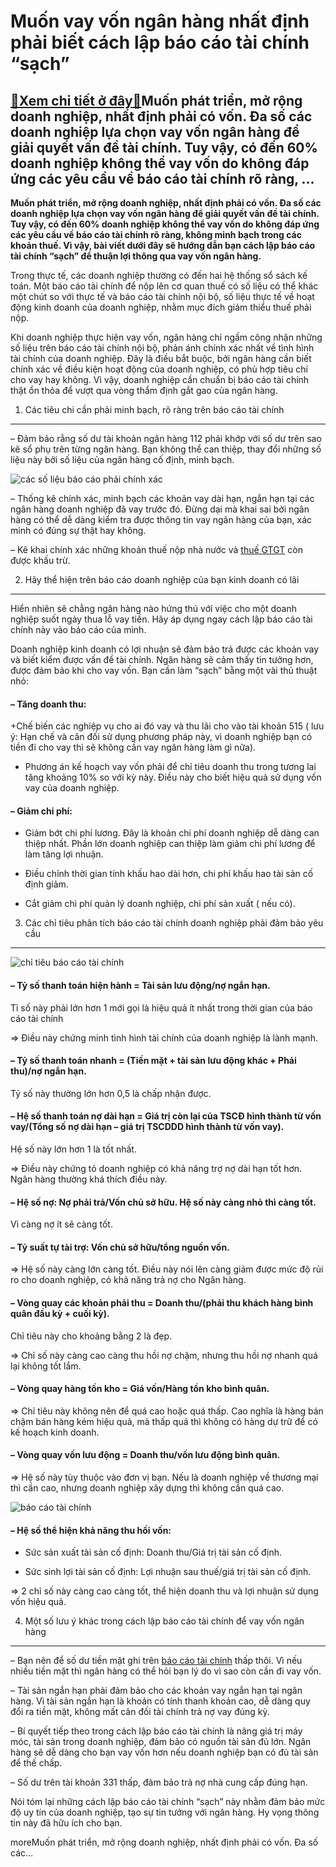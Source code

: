Muốn vay vốn ngân hàng nhất định phải biết cách lập báo cáo tài chính “sạch”
============================================================================

[:gift:Xem chi tiết ở đây:gift:](https://hddtvn.com/muon-vay-von-ngan-hang-nhat-dinh-phai-biet-cach-lap-bao-cao-tai-chinh-sach/)Muốn phát triển, mở rộng doanh nghiệp, nhất định phải có vốn. Đa số các doanh nghiệp lựa chọn vay vốn ngân hàng để giải quyết vấn đề tài chính. Tuy vậy, có đến 60% doanh nghiệp không thể vay vốn do không đáp ứng các yêu cầu về báo cáo tài chính rõ ràng, …
---------------------------------------------------------------------------------------------------------------------------------------------------------------------------------------------------------------------------------------------------------------

**Muốn phát triển, mở rộng doanh nghiệp, nhất định phải có vốn. Đa số các doanh nghiệp lựa chọn vay vốn ngân hàng để giải quyết vấn đề tài chính. Tuy vậy, có đến 60% doanh nghiệp không thể vay vốn do không đáp ứng các yêu cầu về báo cáo tài chính rõ ràng, không minh bạch trong các khoản thuế. Vì vậy, bài viết dưới đây sẽ hướng dẫn bạn cách lập báo cáo tài chính “sạch” để thuận lợi thông qua vay vốn ngân hàng.**


Trong thực tế, các doanh nghiệp thường có đến hai hệ thống sổ sách kế toán. Một báo cáo tài chính để nộp lên cơ quan thuế có số liệu có thể khác một chút so với thực tế và báo cáo tài chính nội bộ, số liệu thực tế về hoạt động kinh doanh của doanh nghiệp, nhằm mục đích giảm thiểu thuế phải nộp.


Khi doanh nghiệp thực hiện vay vốn, ngân hàng chỉ ngầm công nhận những số liệu trên báo cáo tài chính nội bộ, phản ánh chính xác nhất về tình hình tài chính của doanh nghiệp. Đây là điều bắt buộc, bởi ngân hàng cần biết chính xác về điều kiện hoạt động của doanh nghiệp, có phù hợp tiêu chí cho vay hay không. Vì vậy, doanh nghiệp cần chuẩn bị báo cáo tài chính thật ổn thỏa để vượt qua vòng thẩm định gắt gao của ngân hàng.


1. Các tiêu chi cần phải minh bạch, rõ ràng trên báo cáo tài chính
------------------------------------------------------------------


– Đảm bảo rằng số dư tài khoản ngân hàng 112 phải khớp với số dư trên sao kê sổ phụ trên từng ngân hàng. Bạn không thể can thiệp, thay đổi những số liệu này bởi số liệu của ngân hàng cố định, minh bạch.


![các số liệu báo cáo phải chính xác](https://hddtvn.com/wp-content/uploads/2021/01/phan-tich-dinh-luong_yqcl.jpg)


– Thống kê chính xác, minh bạch các khoản vay dài hạn, ngắn hạn tại các ngân hàng doanh nghiệp đã vay trước đó. Đừng dại mà khai sai bởi ngân hàng có thể dễ dàng kiểm tra được thông tin vay ngân hàng của bạn, xác minh có đúng sự thật hay không.


– Kê khai chính xác những khoản thuế nộp nhà nước và [thuế GTGT](#) còn được khấu trừ.


2. Hãy thể hiện trên báo cáo doanh nghiệp của bạn kinh doanh có lãi
-------------------------------------------------------------------


Hiển nhiên sẽ chẳng ngân hàng nào hứng thú với việc cho một doanh nghiệp suốt ngày thua lỗ vay tiền. Hãy áp dụng ngay cách lập báo cáo tài chính này vào báo cáo của mình.


Doanh nghiệp kinh doanh có lợi nhuận sẽ đảm bảo trả được các khoản vay và biết kiểm được vấn đề tài chính. Ngân hàng sẽ cảm thấy tin tưởng hơn, được đảm bảo khi cho vay vốn. Bạn cần làm “sạch” bằng một vài thủ thuật nhỏ:


#### – Tăng doanh thu:


+Chế biến các nghiệp vụ cho ai đó vay và thu lãi cho vào tài khoản 515 ( lưu ý: Hạn chế và cân đối sử dụng phương pháp này, vì doanh nghiệp bạn có tiền đi cho vay thì sẽ không cần vay ngân hàng làm gì nữa).


+ Phương án kế hoạch vay vốn phải để chỉ tiêu doanh thu trong tương lai tăng khoảng 10% so với kỳ này. Điều này cho biết hiệu quả sử dụng vốn vay của doanh nghiệp.


#### – Giảm chi phí:


+ Giảm bớt chi phí lương. Đây là khoản chi phí doanh nghiệp dễ dàng can thiệp nhất. Phần lớn doanh nghiệp can thiệp làm giảm chi phí lương để làm tăng lợi nhuận.


+ Điều chỉnh thời gian tính khấu hao dài hơn, chi phí khấu hao tài sản cố định giảm.


+ Cắt giảm chi phí quản lý doanh nghiệp, chi phí sản xuất ( nếu có).


3. Các chỉ tiêu phân tích báo cáo tài chính doanh nghiệp phải đảm bảo yêu cầu
-----------------------------------------------------------------------------


![chỉ tiêu báo cáo tài chính](https://hddtvn.com/wp-content/uploads/2021/01/tim-hieu-nganh-kiem-toan.jpg)


#### – Tỷ số thanh toán hiện hành = Tài sản lưu động/nợ ngắn hạn.


Tỉ số này phải lớn hơn 1 mới gọi là hiệu quả ít nhất trong thời gian của báo cáo tài chính


=> Điều này chứng minh tình hình tài chính của doanh nghiệp là lành mạnh.


#### – Tỷ số thanh toán nhanh = (Tiền mặt + tài sản lưu động khác + Phải thu)/nợ ngắn hạn.


Tỷ số này thường lớn hơn 0,5 là chấp nhận được.


#### – Hệ số thanh toán nợ dài hạn = Giá trị còn lại của TSCĐ hình thành từ vốn vay/(Tổng số nợ dài hạn – giá trị TSCDDD hình thành từ vốn vay).


Hệ số này lớn hơn 1 là tốt nhất.


=> Điều này chứng tỏ doanh nghiệp có khả năng trợ nợ dài hạn tốt hơn. Ngân hàng thường khá thích điều này.


#### – Hệ số nợ: Nợ phải trả/Vốn chủ sở hữu. Hệ số này càng nhỏ thì càng tốt.


Vì càng nợ ít sẽ càng tốt.


#### – Tỷ suất tự tài trợ: Vốn chủ sở hữu/tổng nguồn vốn.


=> Hệ số này càng lớn càng tốt. Điều này nói lên càng giảm được mức độ rủi ro cho doanh nghiệp, có khả năng trả nợ cho Ngân hàng.


#### – Vòng quay các khoản phải thu = Doanh thu/(phải thu khách hàng bình quân đầu kỳ + cuối kỳ).


Chỉ tiêu này cho khoảng bằng 2 là đẹp.


=> Chỉ số này càng cao càng thu hồi nợ chậm, nhưng thu hồi nợ nhanh quá lại không tốt lắm.


#### – Vòng quay hàng tồn kho = Giá vốn/Hàng tồn kho bình quân.


=> Chỉ tiêu này không nên để quá cao hoặc quá thấp. Cao nghĩa là hàng bán chậm bán hàng kém hiệu quả, mà thấp quá thì không có hàng dự trữ để có kế hoạch kinh doanh.


#### – Vòng quay vốn lưu động = Doanh thu/vốn lưu động bình quân.


=> Hệ số này tùy thuộc vào đơn vị bạn. Nếu là doanh nghiệp về thương mại thì cần cao, nhưng doanh nghiệp xây dựng thì không cần quá cao.


![báo cáo tài chính](https://hddtvn.com/wp-content/uploads/2021/01/bao-cao-tai-chinh-2.jpg)


#### – Hệ số thể hiện khả năng thu hồi vốn:


+ Sức sản xuất tài sản cố định: Doanh thu/Giá trị tài sản cố định.


+ Sức sinh lợi tài sản cố định: Lợi nhuận sau thuế/giá trị tài sản cố định.


=> 2 chỉ số này càng cao càng tốt, thể hiện doanh thu và lợi nhuận sử dụng vốn hiệu quả.


4. Một số lưu ý khác trong cách lập báo cáo tài chính để vay vốn ngân hàng
--------------------------------------------------------------------------


– Bạn nên để số dư tiền mặt ghi trên [báo cáo tài chính](#) thấp thôi. Vì nếu nhiều tiền mặt thì ngân hàng có thể hỏi bạn lý do vì sao còn cần đi vay vốn.


– Tài sản ngắn hạn phải đảm bảo cho các khoản vay ngắn hạn tại ngân hàng. Vì tài sản ngắn hạn là khoản có tính thanh khoản cao, dễ dàng quy đổi ra tiền mặt, không mất cân đối tài chính trả nợ vay đúng kỳ.


– Bí quyết tiếp theo trong cách lập báo cáo tài chính là nâng giá trị máy móc, tài sản trong doanh nghiệp, đảm bảo có nguồn tài sản đủ lớn. Ngân hàng sẽ dễ dàng cho bạn vay vốn hơn nếu doanh nghiệp bạn có đủ tài sản để thế chấp.


– Số dư trên tài khoản 331 thấp, đảm bảo trả nợ nhà cung cấp đúng hạn.


Nói tóm lại những cách lập báo cáo tài chính “sạch” này nhằm đảm bảo mức độ uy tín của doanh nghiệp, tạo sự tin tưởng với ngân hàng. Hy vọng thông tin này đã hữu ích cho bạn.



moreMuốn phát triển, mở rộng doanh nghiệp, nhất định phải có vốn. Đa số các…

